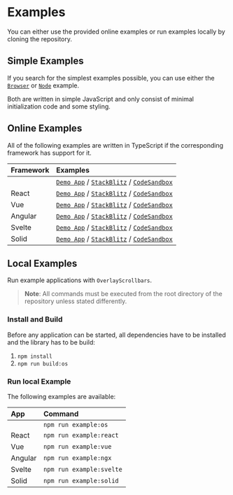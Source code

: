 # Examples

You can either use the provided online examples or run examples locally by cloning the repository.

## Simple Examples

If you search for the simplest examples possible, you can use either the [`Browser`](https://github.com/KingSora/OverlayScrollbars/tree/master/examples/browser) or [`Node`](https://github.com/KingSora/OverlayScrollbars/tree/master/examples/node) example.

Both are written in simple JavaScript and only consist of minimal initialization code and some styling.

## Online Examples

All of the following examples are written in TypeScript if the corresponding framework has support for it.

| Framework  | Examples |
| :--- | :--- |
|   | [`Demo App`](https://kingsora.github.io/OverlayScrollbars/example/overlayscrollbars) / [`StackBlitz`](https://stackblitz.com/edit/overlayscrollbars) / [`CodeSandbox`](https://codesandbox.io/p/sandbox/overlayscrollbars-example-29hk3v) |
| React | [`Demo App`](https://kingsora.github.io/OverlayScrollbars/example/react) / [`StackBlitz`](https://stackblitz.com/edit/overlayscrollbars-react) / [`CodeSandbox`](https://codesandbox.io/p/sandbox/overlayscrollbars-react-example-ddz458) |
| Vue | [`Demo App`](https://kingsora.github.io/OverlayScrollbars/example/vue) / [`StackBlitz`](https://stackblitz.com/edit/overlayscrollbars-vue) / [`CodeSandbox`](https://codesandbox.io/p/sandbox/overlayscrollbars-vue-example-rh3vjm) |
| Angular | [`Demo App`](https://kingsora.github.io/OverlayScrollbars/example/angular) / [`StackBlitz`](https://stackblitz.com/edit/overlayscrollbars-ngx) / [`CodeSandbox`](https://codesandbox.io/p/sandbox/overlayscrollbars-ngx-example-dwtg9q) |
| Svelte | [`Demo App`](https://kingsora.github.io/OverlayScrollbars/example/svelte) / [`StackBlitz`](https://stackblitz.com/edit/overlayscrollbars-svelte) / [`CodeSandbox`](https://codesandbox.io/p/sandbox/overlayscrollbars-svelte-example-8gqhrp) |
| Solid | [`Demo App`](https://kingsora.github.io/OverlayScrollbars/example/solid) / [`StackBlitz`](https://stackblitz.com/edit/overlayscrollbars-solid) / [`CodeSandbox`](https://codesandbox.io/p/sandbox/overlayscrollbars-solid-example-wxl45n) |

## Local Examples

Run example applications with `OverlayScrollbars`.  

> __Note__: All commands must be executed from the root directory of the repository unless stated differently. 

### Install and Build

Before any application can be started, all dependencies have to be installed and the library has to be build:

1. `npm install`
2. `npm run build:os`

### Run local Example

The following examples are available:

| App  | Command |
| :--- | :--- |
|   | `npm run example:os` |
| React | `npm run example:react` |
| Vue | `npm run example:vue` |
| Angular | `npm run example:ngx` |
| Svelte | `npm run example:svelte` |
| Solid | `npm run example:solid` |
